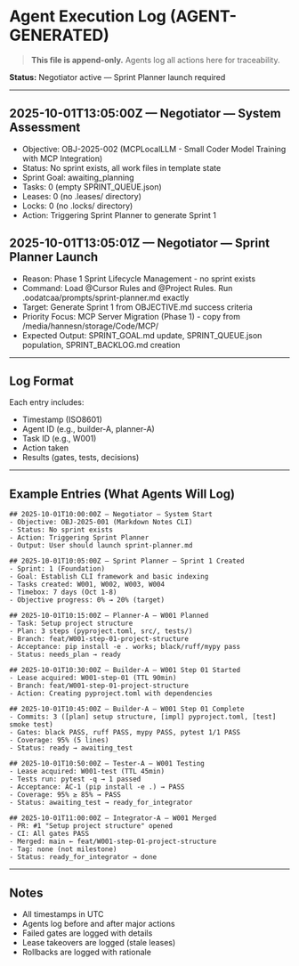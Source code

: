 # Agent Execution Log (AGENT-GENERATED)

> **This file is append-only.** Agents log all actions here for traceability.

**Status:** Negotiator active — Sprint Planner launch required

---

## 2025-10-01T13:05:00Z — Negotiator — System Assessment
- Objective: OBJ-2025-002 (MCPLocalLLM - Small Coder Model Training with MCP Integration)
- Status: No sprint exists, all work files in template state
- Sprint Goal: awaiting_planning 
- Tasks: 0 (empty SPRINT_QUEUE.json)
- Leases: 0 (no .leases/ directory)
- Locks: 0 (no .locks/ directory)
- Action: Triggering Sprint Planner to generate Sprint 1

## 2025-10-01T13:05:01Z — Negotiator — Sprint Planner Launch
- Reason: Phase 1 Sprint Lifecycle Management - no sprint exists
- Command: Load @Cursor Rules and @Project Rules. Run .oodatcaa/prompts/sprint-planner.md exactly
- Target: Generate Sprint 1 from OBJECTIVE.md success criteria
- Priority Focus: MCP Server Migration (Phase 1) - copy from /media/hannesn/storage/Code/MCP/
- Expected Output: SPRINT_GOAL.md update, SPRINT_QUEUE.json population, SPRINT_BACKLOG.md creation

---

## Log Format

Each entry includes:
- Timestamp (ISO8601)
- Agent ID (e.g., builder-A, planner-A)
- Task ID (e.g., W001)
- Action taken
- Results (gates, tests, decisions)

---

## Example Entries (What Agents Will Log)

```
## 2025-10-01T10:00:00Z — Negotiator — System Start
- Objective: OBJ-2025-001 (Markdown Notes CLI)
- Status: No sprint exists
- Action: Triggering Sprint Planner
- Output: User should launch sprint-planner.md

## 2025-10-01T10:05:00Z — Sprint Planner — Sprint 1 Created
- Sprint: 1 (Foundation)
- Goal: Establish CLI framework and basic indexing
- Tasks created: W001, W002, W003, W004
- Timebox: 7 days (Oct 1-8)
- Objective progress: 0% → 20% (target)

## 2025-10-01T10:15:00Z — Planner-A — W001 Planned
- Task: Setup project structure
- Plan: 3 steps (pyproject.toml, src/, tests/)
- Branch: feat/W001-step-01-project-structure
- Acceptance: pip install -e . works; black/ruff/mypy pass
- Status: needs_plan → ready

## 2025-10-01T10:30:00Z — Builder-A — W001 Step 01 Started
- Lease acquired: W001-step-01 (TTL 90min)
- Branch: feat/W001-step-01-project-structure
- Action: Creating pyproject.toml with dependencies

## 2025-10-01T10:45:00Z — Builder-A — W001 Step 01 Complete
- Commits: 3 ([plan] setup structure, [impl] pyproject.toml, [test] smoke test)
- Gates: black PASS, ruff PASS, mypy PASS, pytest 1/1 PASS
- Coverage: 95% (5 lines)
- Status: ready → awaiting_test

## 2025-10-01T10:50:00Z — Tester-A — W001 Testing
- Lease acquired: W001-test (TTL 45min)
- Tests run: pytest -q → 1 passed
- Acceptance: AC-1 (pip install -e .) → PASS
- Coverage: 95% ≥ 85% → PASS
- Status: awaiting_test → ready_for_integrator

## 2025-10-01T11:00:00Z — Integrator-A — W001 Merged
- PR: #1 "Setup project structure" opened
- CI: All gates PASS
- Merged: main ← feat/W001-step-01-project-structure
- Tag: none (not milestone)
- Status: ready_for_integrator → done
```

---

## Notes
- All timestamps in UTC
- Agents log before and after major actions
- Failed gates are logged with details
- Lease takeovers are logged (stale leases)
- Rollbacks are logged with rationale

